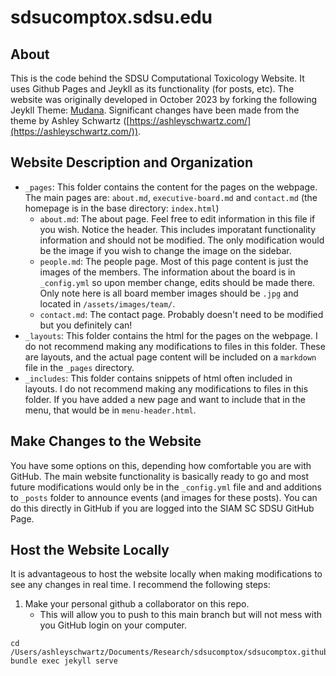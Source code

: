 # sdsucomptox.sdsu.edu

## About

This is the code behind the SDSU Computational Toxicology Website. It uses Github Pages and Jeykll as its functionality (for posts, etc). The website was originally developed in October 2023 by forking the following Jeykll Theme: [Mudana](https://github.com/wowthemesnet/mundana-theme-jekyll). Significant changes have been made from the theme by Ashley Schwartz ([https://ashleyschwartz.com/](https://ashleyschwartz.com/)).

## Website Description and Organization

- `_pages`: This folder contains the content for the pages on the webpage. The main pages are: `about.md`, `executive-board.md` and `contact.md` (the homepage is in the base directory: `index.html`)
    - `about.md`: The about page. Feel free to edit information in this file if you wish. Notice the header. This includes imporatant functionality information and should not be modified. The only modification would be the image if you wish to change the image on the sidebar. 
    - `people.md`: The people page. Most of this page content is just the images of the members. The information about the board is in `_config.yml` so upon member change, edits should be made there. Only note here is all board member images should be `.jpg` and located in `/assets/images/team/`.
    - `contact.md`: The contact page. Probably doesn't need to be modified but you definitely can!
- `_layouts`: This folder contains the html for the pages on the webpage. I do not recommend making any modifications to files in this folder. These are layouts, and the actual page content will be included on a `markdown` file in the `_pages` directory. 
- `_includes`: This folder contains snippets of html often included in layouts. I do not recommend making any modifications to files in this folder. If you have added a new page and want to include that in the menu, that would be in `menu-header.html`.

## Make Changes to the Website

You have some options on this, depending how comfortable you are with GitHub. The main website functionality is basically ready to go and most future modifications would only be in the `_config.yml` file and and additions to `_posts` folder to announce events (and images for these posts). You can do this directly in GitHub if you are logged into the SIAM SC SDSU GitHub Page. 

## Host the Website Locally

It is advantageous to host the website locally when making modifications to see any changes in real time. I recommend the following steps:

1. Make your personal github a collaborator on this repo.
    - This will allow you to push to this main branch but will not mess with you GitHub login on your computer.

```
cd /Users/ashleyschwartz/Documents/Research/sdsucomptox/sdsucomptox.github.io
bundle exec jekyll serve
```